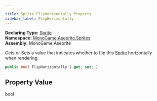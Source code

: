 ```yaml
---

title: Sprite.FlipHorizontally Property
sidebar_label: FlipHorizontally
---
```

**Declaring Type:** [Sprite](../)  
**Namespace:** [MonoGame.Aseprite.Sprites](../../)  
**Assembly:** MonoGame.Aseprite

Gets or Sets a value that indicates whether to flip this [Sprite](../) horizontally when rendering.

```csharp
public bool FlipHorizontally { get; set; }
```

## Property Value

bool



